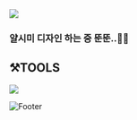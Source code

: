 
<img src="https://capsule-render.vercel.app/api?type=wave&color=auto&height=200&section=header&text=Design%20UI%20UX%20GUI&fontSize=40" />


### 얄시미 디자인 하는 중 뚠뚠..🐜🐜

## ⚒TOOLS
<img src="https://img.shields.io/badge/adobe AI-556273?style=flat-square&logo=tool&logoColor=FFFFFF"/>


![Footer](https://capsule-render.vercel.app/api?type=waving&color=auto&height=200&section=footer)
